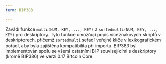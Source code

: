 ```yaml
---
term: BIP383

---
```

Zavádí funkce `multi(NUM, KEY, ..., KEY)` a `sortedmulti(NUM, KEY, ..., KEY)` pro deskriptory. Tyto funkce umožňují popis víceznakových skriptů v deskriptorech, přičemž `sortedmulti` seřadí veřejné klíče v lexikografickém pořadí, aby byla zajištěna kompatibilita při importu. BIP383 byl implementován spolu se všemi ostatními BIP souvisejícími s deskriptory (kromě BIP386) ve verzi 0.17 Bitcoin Core.